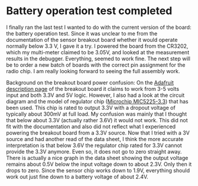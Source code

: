 # Battery operation test completed

I finally ran the last test I wanted to do with the current version of the board: the battery operation test.
Since it was unclear to me from the documentation of the sensor breakout board whether it would operate normally below 3.3 V, I gave it a try.
I powered the board from the CR3202, which my multi-meter claimed to be 3.05V, and looked at the measurement results in the debugger.
Everything, seemed to work fine.
The next step will be to order a new batch of boards with the correct pin assignment for the radio chip.
I am really looking forward to seeing the full assembly work.

Background on the breakout board power confusion:
On the [Adafruit description page](https://learn.adafruit.com/adafruit-si7021-temperature-plus-humidity-sensor) of the breakout board it claims to work from 3-5 volts input and both 3.3V and 5V logic.
However, I also had a look at the circuit diagram and the model of regulator chip ([Microchip MIC5225-3.3](http://www.microchip.com/wwwproducts/en/MIC5225)) that has been used.
This chip is rated to output 3.3V with a dropout voltage of typically about 300mV at full load.
My confusion was mainly that I thought that below about 3.3V (actually rather 3.6V) it would not work.
This did not fit with the documentation and also did not reflect what I experienced powering the breakout board from a 3.3V source.
Now that I tried with a 3V source and had another read of the data sheet, I think the more accurate interpretation is that below 3.6V the regulator chip rated for 3.3V cannot provide the 3.3V anymore.
Even so, it does not go to zero straight away.
There is actually a nice graph in the data sheet showing the output voltage remains about 0.5V below the input voltage down to about 2.3V.
Only then it drops to zero.
Since the sensor chip works down to 1.9V, everything should work out just fine down to a battery voltage of about 2.4V.

